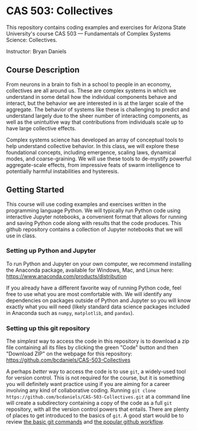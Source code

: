 # CAS 503: Collectives

This repository contains coding examples and exercises for Arizona State University's course CAS 503 — Fundamentals of Complex Systems Science: Collectives.

Instructor: Bryan Daniels

## Course Description

From neurons in a brain to fish in a school to people in an economy, collectives are all around us.  These are complex systems in which we understand in some detail how the individual components behave and interact, but the behavior we are interested in is at the larger scale of the aggregate.  The behavior of systems like these is challenging to predict and understand largely due to the sheer number of interacting components, as well as the unintuitive way that contributions from individuals scale up to have large collective effects.  

Complex systems science has developed an array of conceptual tools to help understand collective behavior.  In this class, we will explore these foundational concepts, including emergence, scaling laws, dynamical modes, and coarse-graining. We will use these tools to de-mystify powerful aggregate-scale effects, from impressive feats of swarm intelligence to potentially harmful instabilities and hysteresis.

## Getting Started

This course will use coding examples and exercises written in the programming language Python.   We will typically run Python code using interactive Jupyter notebooks, a convenient format that allows for running and saving Python code along with results that the code produces.  This github repository contains a collection of Jupyter notebooks that we will use in class.

### Setting up Python and Jupyter

To run Python and Jupyter on your own computer, we recommend installing the Anaconda package, available for Windows, Mac, and Linux here: https://www.anaconda.com/products/distribution

If you already have a different favorite way of running Python code, feel free to use what you are most comfortable with.  We will identify any dependencies on packages outside of Python and Jupyter so you will know exactly what you will need (likely standard data science packages included in Anaconda such as `numpy`, `matplotlib`, and `pandas`).

### Setting up this git repository

The _simplest_ way to access the code in this repository is to download a zip file containing all its files by clicking the green "Code" button and then "Download ZIP" on the webpage for this repository: https://github.com/bcdaniels/CAS-503-Collectives 

A perhaps _better_ way to access the code is to use `git`, a widely-used tool for version control.  This is not required for the course, but it is something you will definitely want practice using if you are aiming for a career involving any kind of collaborative coding.  Running `git clone https://github.com/bcdaniels/CAS-503-Collectives.git` at a command line will create a subdirectory containing a copy of the code as a full `git` repository, with all the version control powers that entails.  There are plenty of places to get introduced to the basics of `git`.  A good start would be to review [the basic git commands](https://www.freecodecamp.org/news/learn-the-basics-of-git-in-under-10-minutes-da548267cc91/) and [the popular github workflow](https://guides.github.com/introduction/flow/).
